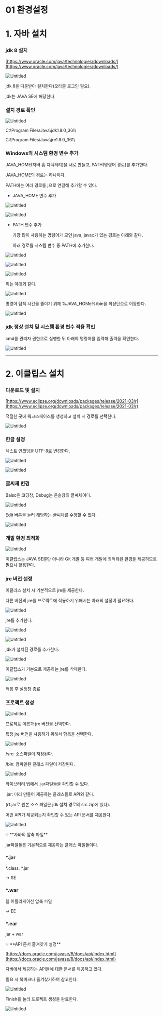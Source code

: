 # 01 환경설정

# 1. 자바 설치

### jdk 8 설치

[https://www.oracle.com/java/technologies/downloads/](https://www.oracle.com/java/technologies/downloads/)

![Untitled](01%20%E1%84%92%E1%85%AA%E1%86%AB%E1%84%80%E1%85%A7%E1%86%BC%E1%84%89%E1%85%A5%E1%86%AF%E1%84%8C%E1%85%A5%E1%86%BC%20c5449167ef2640808ba7beea05abd7d7/Untitled.png)

jdk 8을 다운받아 설치한다(오라클 로그인 필요).

jdk는 JAVA SE에 해당한다.

### 설치 경로 확인

![Untitled](01%20%E1%84%92%E1%85%AA%E1%86%AB%E1%84%80%E1%85%A7%E1%86%BC%E1%84%89%E1%85%A5%E1%86%AF%E1%84%8C%E1%85%A5%E1%86%BC%20c5449167ef2640808ba7beea05abd7d7/Untitled%201.png)

C:\Program Files\Java\jdk1.8.0_361\

C:\Program Files\Java\jre1.8.0_361\

### Windows의 시스템 환경 변수 추가

JAVA_HOME(자바 홈 디렉터리)을 새로 만들고, PATH(명령어 경로)를 추가한다.

JAVA_HOME의 경로는 하나이다.

PATH에는 여러 경로를 ;으로 연결해 추가할 수 있다.

- JAVA_HOME 변수 추가

![Untitled](01%20%E1%84%92%E1%85%AA%E1%86%AB%E1%84%80%E1%85%A7%E1%86%BC%E1%84%89%E1%85%A5%E1%86%AF%E1%84%8C%E1%85%A5%E1%86%BC%20c5449167ef2640808ba7beea05abd7d7/Untitled%202.png)

![Untitled](01%20%E1%84%92%E1%85%AA%E1%86%AB%E1%84%80%E1%85%A7%E1%86%BC%E1%84%89%E1%85%A5%E1%86%AF%E1%84%8C%E1%85%A5%E1%86%BC%20c5449167ef2640808ba7beea05abd7d7/Untitled%203.png)

- PATH 변수 추가
    
    가장 많이 사용하는 명령어가 모인 java, javac가 있는 경로는 아래와 같다.
    
    아래 경로를 시스템 변수 중 PATH에 추가한다.
    

![Untitled](01%20%E1%84%92%E1%85%AA%E1%86%AB%E1%84%80%E1%85%A7%E1%86%BC%E1%84%89%E1%85%A5%E1%86%AF%E1%84%8C%E1%85%A5%E1%86%BC%20c5449167ef2640808ba7beea05abd7d7/Untitled%204.png)

![Untitled](01%20%E1%84%92%E1%85%AA%E1%86%AB%E1%84%80%E1%85%A7%E1%86%BC%E1%84%89%E1%85%A5%E1%86%AF%E1%84%8C%E1%85%A5%E1%86%BC%20c5449167ef2640808ba7beea05abd7d7/Untitled%205.png)

![Untitled](01%20%E1%84%92%E1%85%AA%E1%86%AB%E1%84%80%E1%85%A7%E1%86%BC%E1%84%89%E1%85%A5%E1%86%AF%E1%84%8C%E1%85%A5%E1%86%BC%20c5449167ef2640808ba7beea05abd7d7/Untitled%206.png)

위는 아래와 같다.

![Untitled](01%20%E1%84%92%E1%85%AA%E1%86%AB%E1%84%80%E1%85%A7%E1%86%BC%E1%84%89%E1%85%A5%E1%86%AF%E1%84%8C%E1%85%A5%E1%86%BC%20c5449167ef2640808ba7beea05abd7d7/Untitled%207.png)

명령어 탐색 시간을 줄이기 위해 %JAVA_HOMe%\bin을 최상단으로 이동한다.

![Untitled](01%20%E1%84%92%E1%85%AA%E1%86%AB%E1%84%80%E1%85%A7%E1%86%BC%E1%84%89%E1%85%A5%E1%86%AF%E1%84%8C%E1%85%A5%E1%86%BC%20c5449167ef2640808ba7beea05abd7d7/Untitled%208.png)

### jdk 정상 설치 및 시스템 환경 변수 적용 확인

cmd를 관리자 권한으로 실행한 뒤 아래의 명령어를 입력해 출력을 확인한다.

![Untitled](01%20%E1%84%92%E1%85%AA%E1%86%AB%E1%84%80%E1%85%A7%E1%86%BC%E1%84%89%E1%85%A5%E1%86%AF%E1%84%8C%E1%85%A5%E1%86%BC%20c5449167ef2640808ba7beea05abd7d7/Untitled%209.png)

---

# 2. 이클립스 설치

### 다운로드 및 설치

[https://www.eclipse.org/downloads/packages/release/2021-03/r](https://www.eclipse.org/downloads/packages/release/2021-03/r)

적절한 곳에 워크스페이스를 생성하고 설치 시 경로를 선택한다.

![Untitled](01%20%E1%84%92%E1%85%AA%E1%86%AB%E1%84%80%E1%85%A7%E1%86%BC%E1%84%89%E1%85%A5%E1%86%AF%E1%84%8C%E1%85%A5%E1%86%BC%20c5449167ef2640808ba7beea05abd7d7/Untitled%2010.png)

### 한글 설정

텍스트 인코딩을 UTF-8로 변경한다.

![Untitled](01%20%E1%84%92%E1%85%AA%E1%86%AB%E1%84%80%E1%85%A7%E1%86%BC%E1%84%89%E1%85%A5%E1%86%AF%E1%84%8C%E1%85%A5%E1%86%BC%20c5449167ef2640808ba7beea05abd7d7/Untitled%2011.png)

![Untitled](01%20%E1%84%92%E1%85%AA%E1%86%AB%E1%84%80%E1%85%A7%E1%86%BC%E1%84%89%E1%85%A5%E1%86%AF%E1%84%8C%E1%85%A5%E1%86%BC%20c5449167ef2640808ba7beea05abd7d7/Untitled%2012.png)

### 글씨체 변경

Baisc은 코딩창, Debug는 콘솔창의 글씨체이다.

![Untitled](01%20%E1%84%92%E1%85%AA%E1%86%AB%E1%84%80%E1%85%A7%E1%86%BC%E1%84%89%E1%85%A5%E1%86%AF%E1%84%8C%E1%85%A5%E1%86%BC%20c5449167ef2640808ba7beea05abd7d7/Untitled%2013.png)

Edit 버튼을 눌러 해당하는 글씨체를 수정할 수 있다.

![Untitled](01%20%E1%84%92%E1%85%AA%E1%86%AB%E1%84%80%E1%85%A7%E1%86%BC%E1%84%89%E1%85%A5%E1%86%AF%E1%84%8C%E1%85%A5%E1%86%BC%20c5449167ef2640808ba7beea05abd7d7/Untitled%2014.png)

### 개발 환경 최적화

![Untitled](01%20%E1%84%92%E1%85%AA%E1%86%AB%E1%84%80%E1%85%A7%E1%86%BC%E1%84%89%E1%85%A5%E1%86%AF%E1%84%8C%E1%85%A5%E1%86%BC%20c5449167ef2640808ba7beea05abd7d7/Untitled%2015.png)

이클립스는 JAVA SE뿐만 아니라 Git 개발 등 여러 개발에 최적화된 환경을 제공하므로 필요시 활용한다.

### jre 버전 설정

이클리스 설치 시 기본적으로 jre를 제공한다.

다른 버전의 jre를 프로젝트에 적용하기 위해서는 아래의 설정이 필요하다.

![Untitled](01%20%E1%84%92%E1%85%AA%E1%86%AB%E1%84%80%E1%85%A7%E1%86%BC%E1%84%89%E1%85%A5%E1%86%AF%E1%84%8C%E1%85%A5%E1%86%BC%20c5449167ef2640808ba7beea05abd7d7/Untitled%2016.png)

jre를 추가한다.

![Untitled](01%20%E1%84%92%E1%85%AA%E1%86%AB%E1%84%80%E1%85%A7%E1%86%BC%E1%84%89%E1%85%A5%E1%86%AF%E1%84%8C%E1%85%A5%E1%86%BC%20c5449167ef2640808ba7beea05abd7d7/Untitled%2017.png)

![Untitled](01%20%E1%84%92%E1%85%AA%E1%86%AB%E1%84%80%E1%85%A7%E1%86%BC%E1%84%89%E1%85%A5%E1%86%AF%E1%84%8C%E1%85%A5%E1%86%BC%20c5449167ef2640808ba7beea05abd7d7/Untitled%2018.png)

jdk가 설치된 경로를 추가한다.

![Untitled](01%20%E1%84%92%E1%85%AA%E1%86%AB%E1%84%80%E1%85%A7%E1%86%BC%E1%84%89%E1%85%A5%E1%86%AF%E1%84%8C%E1%85%A5%E1%86%BC%20c5449167ef2640808ba7beea05abd7d7/Untitled%2019.png)

이클립스가 기본으로 제공하는 jre를 삭제한다.

![Untitled](01%20%E1%84%92%E1%85%AA%E1%86%AB%E1%84%80%E1%85%A7%E1%86%BC%E1%84%89%E1%85%A5%E1%86%AF%E1%84%8C%E1%85%A5%E1%86%BC%20c5449167ef2640808ba7beea05abd7d7/Untitled%2020.png)

적용 후 설정창 종료

### 프로젝트 생성

![Untitled](01%20%E1%84%92%E1%85%AA%E1%86%AB%E1%84%80%E1%85%A7%E1%86%BC%E1%84%89%E1%85%A5%E1%86%AF%E1%84%8C%E1%85%A5%E1%86%BC%20c5449167ef2640808ba7beea05abd7d7/Untitled%2021.png)

프로젝트 이름과 jre 버전을 선택한다.

특정 jre 버전을 사용하기 위해서 항목을 선택한다.

![Untitled](01%20%E1%84%92%E1%85%AA%E1%86%AB%E1%84%80%E1%85%A7%E1%86%BC%E1%84%89%E1%85%A5%E1%86%AF%E1%84%8C%E1%85%A5%E1%86%BC%20c5449167ef2640808ba7beea05abd7d7/Untitled%2022.png)

/src: 소스파일이 저장된다.

/bin: 컴파일된 클래스 파일이 저장된다.

![Untitled](01%20%E1%84%92%E1%85%AA%E1%86%AB%E1%84%80%E1%85%A7%E1%86%BC%E1%84%89%E1%85%A5%E1%86%AF%E1%84%8C%E1%85%A5%E1%86%BC%20c5449167ef2640808ba7beea05abd7d7/Untitled%2023.png)

라이브러리 탭에서 .jar파일들을 확인할 수 있다.

.jar: 미리 만들어 제공하는 클래스들로 API와 같다.

(rt.jar로 원본 소스 파일은 jdk 설치 경로의 src.zip에 있다).

어떤 API가 제공되는지 확인할 수 있는 API 문서를 제공한다.

![Untitled](01%20%E1%84%92%E1%85%AA%E1%86%AB%E1%84%80%E1%85%A7%E1%86%BC%E1%84%89%E1%85%A5%E1%86%AF%E1%84%8C%E1%85%A5%E1%86%BC%20c5449167ef2640808ba7beea05abd7d7/Untitled%2024.png)

<aside>
💡 **자바의 압축 파일**

 jar파일들은 기본적으로 제공하는 클래스 파일들이다.

### *.jar

*.class, *.jar

→ SE

### *.war

웹 어플리케이션 압축 파일

→ EE

### *.ear

jar + war

</aside>

<aside>
💡 **API 문서 즐겨찾기 설정**

[https://docs.oracle.com/javase/8/docs/api/index.html](https://docs.oracle.com/javase/8/docs/api/index.html)

자바에서 제공하는 API들에 대한 문서를 제공하고 있다.

필요 시 북마크나 즐겨찾기하여 참고한다.

![Untitled](01%20%E1%84%92%E1%85%AA%E1%86%AB%E1%84%80%E1%85%A7%E1%86%BC%E1%84%89%E1%85%A5%E1%86%AF%E1%84%8C%E1%85%A5%E1%86%BC%20c5449167ef2640808ba7beea05abd7d7/Untitled%2025.png)

</aside>

Finish를 눌러 프로젝트 생성을 완료한다.

![Untitled](01%20%E1%84%92%E1%85%AA%E1%86%AB%E1%84%80%E1%85%A7%E1%86%BC%E1%84%89%E1%85%A5%E1%86%AF%E1%84%8C%E1%85%A5%E1%86%BC%20c5449167ef2640808ba7beea05abd7d7/Untitled%2026.png)